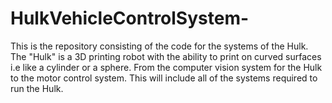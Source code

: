 # HulkVehicleControlSystem-
This is the repository consisting of the code for the systems of the Hulk. The "Hulk" is a 3D printing robot with the ability to print on curved surfaces i.e like a cylinder or a sphere. From the computer vision system for the Hulk to the motor control system. This will include all of the systems required to run the Hulk.
